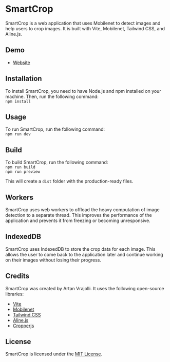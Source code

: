 # SmartCrop

SmartCrop is a web application that uses Mobilenet to detect images and help users to crop images. It is built with Vite, Mobilenet, Tailwind CSS, and Aline.js.

## Demo
- [Website](https://artanvrajolli.github.io/smartcrop/)

## Installation

To install SmartCrop, you need to have Node.js and npm installed on your machine. Then, run the following command:  
```npm install```

## Usage

To run SmartCrop, run the following command:  
```npm run dev```

## Build
To build SmartCrop, run the following command:  
```npm run build```  
```npm run preview```


This will create a `dist` folder with the production-ready files.

## Workers
SmartCrop uses web workers to offload the heavy computation of image detection to a separate thread. This improves the performance of the application and prevents it from freezing or becoming unresponsive.
## IndexedDB
SmartCrop uses IndexedDB to store the crop data for each image. This allows the user to come back to the application later and continue working on their images without losing their progress.


## Credits

SmartCrop was created by Artan Vrajolli. It uses the following open-source libraries:
- [Vite](https://vitejs.dev/)
- [Mobilenet](https://github.com/tensorflow/tfjs-models/tree/master/mobilenet)
- [Tailwind CSS](https://tailwindcss.com/)
- [Aline.js](https://github.com/PygmySlowLoris/aline)
- [Cropperjs](https://fengyuanchen.github.io/cropperjs/)

## License

SmartCrop is licensed under the [MIT License](LICENSE).




